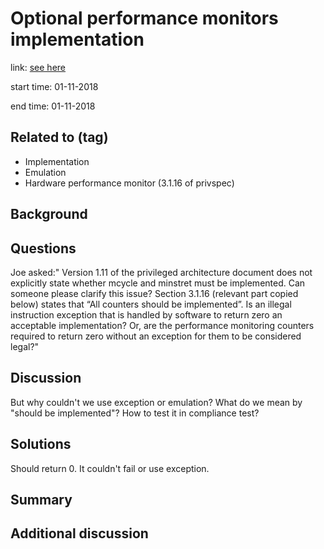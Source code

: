 # Optional performance monitors implementation

link: [see here](https://groups.google.com/a/groups.riscv.org/d/msgid/isa-dev/BY2PR0401MB10615E41189408BA3395C75DFB110%40BY2PR0401MB1061.namprd04.prod.outlook.com?utm_medium=email&utm_source=footer)

start time: 01-11-2018

end time: 01-11-2018

## Related to (tag)

- Implementation
- Emulation
- Hardware performance monitor (3.1.16 of privspec)

## Background


## Questions

Joe asked:" Version 1.11 of the privileged architecture document does not explicitly state whether mcycle and minstret must be implemented. Can someone please clarify this issue?
Section 3.1.16 (relevant part copied below) states that “All counters should be implemented”. Is an illegal instruction exception that is handled by software to return zero an acceptable implementation? Or, are the performance monitoring counters required to return zero without an exception for them to be considered legal?"



## Discussion

But why couldn't we use exception or emulation?
What do we mean by "should be implemented"?
How to test it in compliance test?


## Solutions
Should return 0. It couldn't fail or use exception.

## Summary


## Additional discussion

